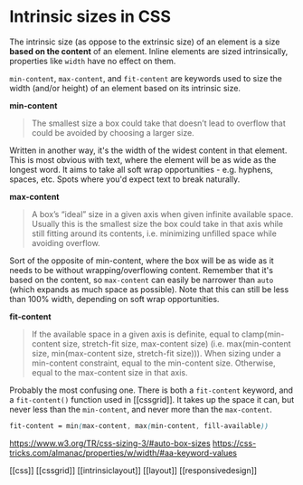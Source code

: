 # Intrinsic sizes in CSS

The intrinsic size (as oppose to the extrinsic size) of an element is a size **based on the content** of an element. Inline elements are sized intrinsically, properties like `width` have no effect on them.

`min-content`, `max-content`, and `fit-content` are keywords used to size the width (and/or height) of an element based on its intrinsic size.

**min-content**
> The smallest size a box could take that doesn’t lead to overflow that could be avoided by choosing a larger size.

Written in another way, it's the width of the widest content in that element.
This is most obvious with text, where the element will be as wide as the longest word. It aims to take all soft wrap opportunities - e.g. hyphens, spaces, etc. Spots where you'd expect text to break naturally.

**max-content**
> A box’s “ideal” size in a given axis when given infinite available space. Usually this is the smallest size the box could take in that axis while still fitting around its contents, i.e. minimizing unfilled space while avoiding overflow.

Sort of the opposite of min-content, where the box will be as wide as it needs to be without wrapping/overflowing content. Remember that it's based on the content, so `max-content` can easily be narrower than `auto` (which expands as much space as possible).
Note that this can still be less than 100% width, depending on soft wrap opportunities.

**fit-content**
> If the available space in a given axis is definite, equal to clamp(min-content size, stretch-fit size, max-content size) (i.e. max(min-content size, min(max-content size, stretch-fit size))). When sizing under a min-content constraint, equal to the min-content size. Otherwise, equal to the max-content size in that axis. 

Probably the most confusing one. There is both a `fit-content` keyword, and a `fit-content()` function used in [[cssgrid]].
It takes up the space it can, but never less than the `min-content`, and never more than the `max-content`.
```css
fit-content = min(max-content, max(min-content, fill-available))
```

https://www.w3.org/TR/css-sizing-3/#auto-box-sizes
https://css-tricks.com/almanac/properties/w/width/#aa-keyword-values

[[css]]
[[cssgrid]]
[[intrinsiclayout]]
[[layout]]
[[responsivedesign]]